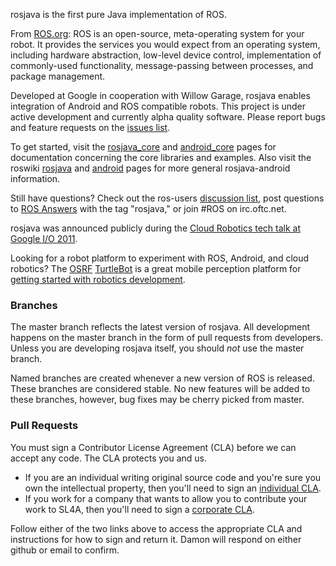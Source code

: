 rosjava is the first pure Java implementation of ROS.

From [ROS.org](http://www.ros.org/wiki/): ROS is an open-source, meta-operating
system for your robot. It provides the services you would expect from an
operating system, including hardware abstraction, low-level device control,
implementation of commonly-used functionality, message-passing between
processes, and package management.

Developed at Google in cooperation with Willow Garage, rosjava enables
integration of Android and ROS compatible robots. This project is under active
development and currently alpha quality software. Please report bugs and feature
requests on the [issues
list](https://github.com/rosjava/rosjava/issues?state=open).

To get started, visit the
[rosjava_core](http://rosjava.github.com/rosjava_core/latest) and
[android_core](http://rosjava.github.com/android_core/latest) pages for
documentation concerning the core libraries and examples. Also visit the roswiki
[rosjava](http://wiki.ros.org/rosjava) and
[android](http://wiki.ros.org/android) pages for more general rosjava-android
information.

Still have questions? Check out the ros-users [discussion
list](https://code.ros.org/mailman/listinfo/ros-users), post questions to [ROS
Answers](http://answers.ros.org/questions/) with the tag "rosjava," or join #ROS
on irc.oftc.net.

rosjava was announced publicly during the [Cloud Robotics tech talk at Google
I/O 2011](http://www.youtube.com/watch?feature=player_embedded&v=FxXBUp-4800).

Looking for a robot platform to experiment with ROS, Android, and cloud
robotics? The [OSRF](http://www.osrfoundation.org/)
[TurtleBot](http://wiki.ros.org/Robots/TurtleBot) is a great mobile perception
platform for [getting started with robotics
development](http://www.youtube.com/watch?feature=player_embedded&v=MOEjL8JDvd0).

### Branches ###

The master branch reflects the latest version of rosjava. All development
happens on the master branch in the form of pull requests from developers.
Unless you are developing rosjava itself, you should _not_ use the master
branch.

Named branches are created whenever a new version of ROS is released. These
branches are considered stable. No new features will be added to these branches,
however, bug fixes may be cherry picked from master.

### Pull Requests ###

You must sign a Contributor License Agreement (CLA) before we can accept any
code. The CLA protects you and us.

* If you are an individual writing original source code and you're sure you own
  the intellectual property, then you'll need to sign an [individual
  CLA](https://developers.google.com/open-source/cla/individual).
* If you work for a company that wants to allow you to contribute your work to
  SL4A, then you'll need to sign a [corporate
  CLA](https://developers.google.com/open-source/cla/corporate).

Follow either of the two links above to access the appropriate CLA and
instructions for how to sign and return it. Damon will respond on either github
or email to confirm.
